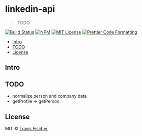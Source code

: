# linkedin-api <!-- omit from toc -->

> TODO

<p>
  <a href="https://github.com/transitive-bullshit/linkedin-api/actions/workflows/main.yml"><img alt="Build Status" src="https://github.com/transitive-bullshit/linkedin-api/actions/workflows/main.yml/badge.svg" /></a>
  <a href="https://www.npmjs.com/package/linkedin-api"><img alt="NPM" src="https://img.shields.io/npm/v/linkedin-api.svg" /></a>
  <a href="https://github.com/transitive-bullshit/linkedin-api/blob/main/license"><img alt="MIT License" src="https://img.shields.io/badge/license-MIT-blue" /></a>
  <a href="https://prettier.io"><img alt="Prettier Code Formatting" src="https://img.shields.io/badge/code_style-prettier-brightgreen.svg" /></a>
</p>

- [Intro](#intro)
- [TODO](#todo)
- [License](#license)

## Intro

## TODO

- normalize person and company data
- getProfile => getPerson

## License

MIT © [Travis Fischer](https://x.com/transitive_bs)
